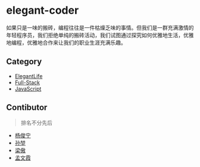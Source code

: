 # elegant-coder

如果只是一味的搬砖，编程往往是一件枯燥乏味的事情。但我们是一群充满激情的年轻程序员，我们拒绝单纯的搬砖活动，我们试图通过探究如何优雅地生活，优雅地编程，优雅地合作来让我们的职业生涯充满乐趣。

## Category

- [ElegantLife](./ElegantLife/README.md)
- [Full-Stack](./Full-Stack/README.md)
- [JavaScript](./JavaScript/README.md)

## Contibutor

> 排名不分先后

- [杨俊宁](https://github.com/youngjuning)
- [孙堃](https://github.com/bifjhh)
- [梁傲](https://github.com/God-Liang)
- [孟文霞](https://github.com/wenxiaphp)
